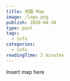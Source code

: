 ```yaml
---
title: 地圖 Map
image: /logo.png
publish: 2020-04-30
type: post
tags:
  - info
categories:
  - info
readingTime: 2 minutes
---
```


Insert map here